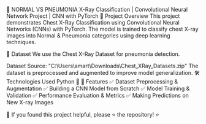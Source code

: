 🚀 NORMAL VS PNEUMONIA X-Ray Classification | Convolutional Neural Network Project | CNN with PyTorch
📌 Project Overview
This project demonstrates Chest X-Ray Classification using Convolutional Neural Networks (CNNs) with PyTorch. The model is trained to classify chest X-ray images into Normal & Pneumonia categories using deep learning techniques.

📂 Dataset
We use the Chest X-Ray Dataset for pneumonia detection.

Dataset Source: "C:\Users\amart\Downloads\Chest_XRay_Datasets.zip"
The dataset is preprocessed and augmented to improve model generalization.
🛠️ Technologies Used
Python 🐍
📌 Features
✅ Dataset Preprocessing & Augmentation
✅ Building a CNN Model from Scratch
✅ Model Training & Validation
✅ Performance Evaluation & Metrics
✅ Making Predictions on New X-ray Images

🔔 If you found this project helpful, please ⭐ the repository! ⭐
